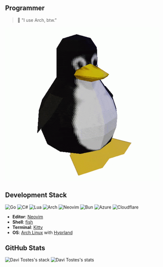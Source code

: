 ## Programmer

> 🐧 "I use Arch, btw."

![Alt text](./linux-tux-622376782.gif)

## Development Stack

![Go](https://img.shields.io/badge/go-%2300ADD8.svg?style=for-the-badge&logo=go&logoColor=white) ![C#](https://img.shields.io/badge/c%23-%23239120.svg?style=for-the-badge&logo=csharp&logoColor=white) ![Lua](https://img.shields.io/badge/lua-%232C2D72.svg?style=for-the-badge&logo=lua&logoColor=white) ![Arch](https://img.shields.io/badge/Arch%20Linux-1793D1?logo=arch-linux&logoColor=fff&style=for-the-badge) ![Neovim](https://img.shields.io/badge/NeoVim-%2357A143.svg?&style=for-the-badge&logo=neovim&logoColor=white) ![Bun](https://img.shields.io/badge/Bun-%23000000.svg?style=for-the-badge&logo=bun&logoColor=white) ![Azure](https://img.shields.io/badge/azure-%230072C6.svg?style=for-the-badge&logo=microsoftazure&logoColor=white) ![Cloudflare](https://img.shields.io/badge/Cloudflare-F38020?style=for-the-badge&logo=Cloudflare&logoColor=white)

- **Editor**: [Neovim](https://neovim.io)
- **Shell**: [fish](https://fishshell.com)
- **Terminal**: [Kitty](https://sw.kovidgoyal.net/kitty/) 
- **OS**: [Arch Linux](https://archlinux.org) with [Hyprland](https://hyprland.org)

## GitHub Stats

![Davi Tostes's stack](https://github-readme-stats.vercel.app/api/top-langs/?username=davitostes&layout=compact&hide_progress=false&exclude_repo=simple-inertia,tech-bookshelf&theme=transparent) ![Davi Tostes's stats](https://github-readme-stats.vercel.app/api?username=davitostes&show_icons=true&theme=transparent&hide=issues&rank_icon=default&hide_progress=true&hide_rank=true&line_height=24) 
